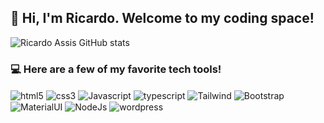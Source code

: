 ## :wave: Hi, I'm Ricardo. Welcome to my coding space! 


![Ricardo Assis GitHub stats](https://github-readme-stats.vercel.app/api?username=ricardo-assis&show_icons=true&theme=dracula)

### :computer: Here are a few of my favorite tech tools!

<div style="display: inine-block">
  <img alt="html5" src="https://img.shields.io/badge/HTML5-E34F26?style=for-the-badge&logo=html5&logoColor=white" align="center" />
  <img alt="css3" src="https://img.shields.io/badge/CSS3-1572B6?style=for-the-badge&logo=css3&logoColor=white" align="center" />
  <img alt="Javascript" src="https://img.shields.io/badge/JavaScript-F7DF1E?style=for-the-badge&logo=javascript&logoColor=black" align="center" />
  <img alt="typescript" src="https://img.shields.io/badge/TypeScript-007ACC?style=for-the-badge&logo=typescript&logoColor=white" align="center" />
  <img alt="Tailwind" src="https://img.shields.io/badge/Tailwind_CSS-38B2AC?style=for-the-badge&logo=tailwind-css&logoColor=white" align="center" />
  <img alt="Bootstrap" src="https://img.shields.io/badge/Bootstrap-563D7C?style=for-the-badge&logo=bootstrap&logoColor=white" align="center" />
  <img alt="MaterialUI" src="https://img.shields.io/badge/Material--UI-0081CB?style=for-the-badge&logo=material-ui&logoColor=white" align="center" />
  <img alt="NodeJs" src="https://img.shields.io/badge/Node.js-43853D?style=for-the-badge&logo=node.js&logoColor=white" align="center" />
  <img alt="wordpress" src="https://img.shields.io/badge/Wordpress-21759B?style=for-the-badge&logo=wordpress&logoColor=white" align="center" />
</div>
